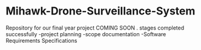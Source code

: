 # Mihawk-Drone-Surveillance-System
Repository for our final year project
COMING SOON
.
stages completed successfully
-project planning 
-scope documentation
-Software Requirements Specifications
